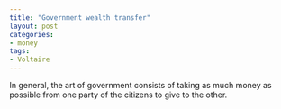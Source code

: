 ```yaml
---
title: "Government wealth transfer"
layout: post
categories:
- money
tags:
- Voltaire
---
```


In general, the art of government consists of taking as much money as possible from one party of the citizens to give to the other.